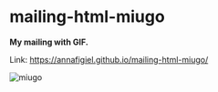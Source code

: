 # mailing-html-miugo

**My mailing with GIF.**

Link: https://annafigiel.github.io/mailing-html-miugo/

![miugo](https://cloud.githubusercontent.com/assets/21179775/25670736/f48d7972-302d-11e7-97a8-addefbd45b65.jpg)


